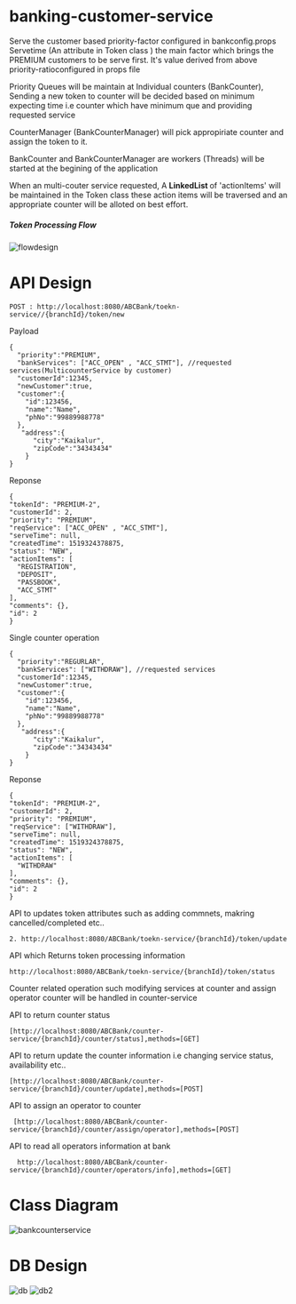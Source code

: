 # banking-customer-service

Serve the customer based priority-factor configured in bankconfig.props
 Servetime (An attribute in Token class ) the main factor which brings the PREMIUM customers to be serve first. It's value derived from above priority-ratioconfigured in props file

Priority Queues will be maintain at Individual counters (BankCounter), Sending a new token to counter will be decided based on minimum expecting time i.e counter which have minimum que and  providing requested service

CounterManager (BankCounterManager) will pick appropiriate counter and assign the token to it.

BankCounter and BankCounterManager are workers (Threads) will be started at the begining of the application

When an multi-couter service requested, A <b> LinkedList </b> of 'actionItems' will be maintained in the Token class these action items will be traversed and an appropriate counter will be alloted on best effort. 
 
##### Token Processing Flow

![flowdesign](https://user-images.githubusercontent.com/10070580/36557916-90be44fe-182f-11e8-87df-2abc0a3f24e7.png)


# API Design

```
POST : http://localhost:8080/ABCBank/toekn-service//{branchId}/token/new
```
Payload
``` 
{
  "priority":"PREMIUM",
  "bankServices": ["ACC_OPEN" , "ACC_STMT"], //requested services(MulticounterService by customer)
  "customerId":12345,
  "newCustomer":true,
  "customer":{
    "id":123456,
    "name":"Name",
    "phNo":"99889988778"
  },
   "address":{
      "city":"Kaikalur",
      "zipCode":"34343434"
    }
}
``` 
Reponse 
``` 
{
"tokenId": "PREMIUM-2",
"customerId": 2,
"priority": "PREMIUM",
"reqService": ["ACC_OPEN" , "ACC_STMT"],
"serveTime": null,
"createdTime": 1519324378875,
"status": "NEW",
"actionItems": [
  "REGISTRATION",
  "DEPOSIT",
  "PASSBOOK",
  "ACC_STMT"
],
"comments": {},
"id": 2
}
``` 

Single counter  operation
``` 
{
  "priority":"REGURLAR",
  "bankServices": ["WITHDRAW"], //requested services
  "customerId":12345,
  "newCustomer":true,
  "customer":{
    "id":123456,
    "name":"Name",
    "phNo":"99889988778"
  },
   "address":{
      "city":"Kaikalur",
      "zipCode":"34343434"
    }
}
``` 

Reponse 

``` 
{
"tokenId": "PREMIUM-2",
"customerId": 2,
"priority": "PREMIUM",
"reqService": ["WITHDRAW"],
"serveTime": null,
"createdTime": 1519324378875,
"status": "NEW",
"actionItems": [
  "WITHDRAW"
],
"comments": {},
"id": 2
}
``` 

API to updates token attributes such as adding commnets, makring cancelled/completed etc..
```
2. http://localhost:8080/ABCBank/toekn-service/{branchId}/token/update
```

API which Returns token processing information 
```
http://localhost:8080/ABCBank/toekn-service/{branchId}/token/status
```

Counter related operation such modifying services at counter and assign operator counter will be handled in counter-service

API to return counter status
  ```
  [http://localhost:8080/ABCBank/counter-service/{branchId}/counter/status],methods=[GET]
  ```
API to return update the counter information i.e changing service status, availability etc..
 
  ```
  [http://localhost:8080/ABCBank/counter-service/{branchId}/counter/update],methods=[POST]
  ```
API to assign an operator to counter 
 ```
  [http://localhost:8080/ABCBank/counter-service/{branchId}/counter/assign/operator],methods=[POST]
 ```  
 
 API to read all operators information at bank
 
 ```
   http://localhost:8080/ABCBank/counter-service/{branchId}/counter/operators/info],methods=[GET]
 ```  
  
# Class Diagram

![bankcounterservice](https://user-images.githubusercontent.com/10070580/36556135-2b70caae-182a-11e8-9355-f640ac620b26.jpg)

# DB Design

   ![db](https://user-images.githubusercontent.com/10070580/36557812-4c8746c8-182f-11e8-83ed-3fc06278debd.png)
   ![db2](https://user-images.githubusercontent.com/10070580/36557813-4cfa556e-182f-11e8-99ca-f4167d0f2a1b.png)



